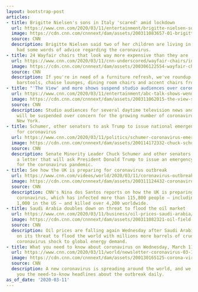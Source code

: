 ```yaml
---
layout: bootstrap-post
articles:
- title: Brigitte Nielsen's sons in Italy 'scared' amid lockdown
  url: https://www.cnn.com/2020/03/11/entertainment/brigitte-nielsen-sons-coronavirus/index.html
  image: https://cdn.cnn.com/cnnnext/dam/assets/200311083657-01-brigitte-nielsen-file-super-tease.jpg
  source: CNN
  description: Brigitte Nielsen said two of her children are living in Italy and she
    had some words of advice regarding the coronavirus.
- title: 24 Wayfair chairs that look way more expensive than they are
  url: https://www.cnn.com/2020/03/11/cnn-underscored/wayfair-chairs/index.html
  image: https://cdn.cnn.com/cnnnext/dam/assets/200306122554-wayfair-chairs-lead-super-tease.jpg
  source: CNN
  description: If you're in need of a furniture refresh, we've roundup up 24 top-rated
    barstools, chaise lounges, dining room chairs and accent chairs from Wayfair.
- title: "'The View' and more shows suspend studio audiences over coronavirus"
  url: https://www.cnn.com/2020/03/11/entertainment/abc-talk-shows-wendy-williams-audiences-coronavirus/index.html
  image: https://cdn.cnn.com/cnnnext/dam/assets/200311062015-the-view-super-tease.jpg
  source: CNN
  description: Studio audiences for several daytime television news and talk shows
    will be suspended over concern for the growing number of coronavirus cases in
    New York.
- title: Schumer, other senators to ask Trump to issue national emergency declaration
    for coronavirus
  url: https://www.cnn.com/2020/03/11/politics/schumer-coronavirus-emergency-declaration/index.html
  image: https://cdn.cnn.com/cnnnext/dam/assets/200114172332-chuck-schumer-0114-super-tease.jpg
  source: CNN
  description: Senate Minority Leader Chuck Schumer and other senators are preparing
    a letter that will ask President Donald Trump to issue an emergency declaration
    for the coronavirus pandemic.
- title: See how the UK is preparing for coronavirus outbreak
  url: https://www.cnn.com/videos/world/2020/03/11/coronavirus-outbreak-uk-preparations-boris-johnson-intl-ldn-vpx.cnn
  image: https://cdn.cnn.com/cnnnext/dam/assets/200311124432-coronavirus-outbreak-uk-preparations-boris-johnson-intl-ldn-vpx-00005226-super-tease.jpg
  source: CNN
  description: CNN's Nina dos Santos reports on how the UK is preparing for the novel
    coronavirus, which has infected more than 115,800 people — including at least
    1,000 in the US — and killed over 4,200 worldwide.
- title: Saudi Arabia doubles down on threat to flood the oil market
  url: https://www.cnn.com/2020/03/11/business/oil-prices-saudi-arabia/index.html
  image: https://cdn.cnn.com/cnnnext/dam/assets/200311082321-oil-field-saudi-aramco-russia-0311-restricted-super-tease.jpg
  source: CNN
  description: Oil prices are falling again Wednesday after Saudi Arabia doubled-down
    on its threat to flood the world with millions more barrels of crude despite the
    coronavirus shock to global energy demand.
- title: What you need to know about coronavirus on Wednesday, March 11
  url: https://www.cnn.com/2020/03/11/world/newsletter-coronavirus-03-11-20-intl/index.html
  image: https://cdn.cnn.com/cnnnext/dam/assets/200130165125-corona-virus-cdc-image-super-tease.jpg
  source: CNN
  description: A new coronavirus is spreading around the world, and we'll be bringing
    you the need-to-know headlines about the outbreak daily.
as_of_date: '2020-03-11'
---
```


